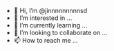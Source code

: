 - 👋 Hi, I’m @jinnnnnnnnnsd
- 👀 I’m interested in ...
- 🌱 I’m currently learning ...
- 💞️ I’m looking to collaborate on ...
- 📫 How to reach me ...

<!---
jinnnnnnnnnsd/jinnnnnnnnnsd is a ✨ special ✨ repository because its `README.md` (this file) appears on your GitHub profile.
You can click the Preview link to take a look at your changes.
--->
